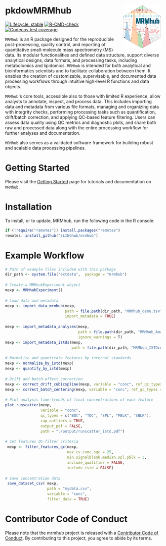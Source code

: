 # pkdowMRMhub <a href="https://slinghub.github.io/mrmhub/"><img src="man/figures/logo.png" alt="mrmhub website" align="right" height="139"/></a>

<!-- badges: start -->

[![Lifecycle: stable](https://img.shields.io/badge/lifecycle-stable-brightgreen.svg)](https://lifecycle.r-lib.org/articles/stages.html) [![R-CMD-check](https://github.com/SLINGhub/mrmhub/actions/workflows/R-CMD-check.yaml/badge.svg)](https://github.com/SLINGhub/mrmhub/actions/workflows/R-CMD-check.yaml) [![Codecov test coverage](https://codecov.io/gh/slinghub/mrmhub/branch/main/graph/badge.svg)](https://app.codecov.io/gh/slinghub/mrmhub?branch=main)

<!-- badges: end -->

`MRMhub` is an R package designed for the reproducible post-processing, quality control, and reporting of quantitative small-molecule mass spectrometry (MS) data. Its modular functionalities and defined data structure, support diverse analytical designs, data formats, and processing tasks, including metabolomics and lipidomics. `MRMhub` is intended for both analytical and bioinformatics scientists and to facilitate collaboration between them. It enables the creation of customizable, supervisable, and documented data processing workflows through intuitive high-level R functions and data objects.

`MRMhub`'s core tools, accessible also to those with limited R experience, allow analysts to annotate, inspect, and process data. This includes importing data and metadata from various file formats, managing and organizing data with integrity checks, performing processing tasks such as quantification, drift/batch correction, and applying QC-based feature filtering. Users can assess data quality using QC metrics and diagnostic plots, and share both raw and processed data along with the entire processing workflow for further analyses and documentation.

`MRMhub` also serves as a validated software framework for building robust and scalable data processing pipelines.

# Getting Started

Please visit the [Getting Started](https://slinghub.github.io/mrmhub/articles/00_get_started.html) page for tutorials and documentation on `MRMhub`.

# Installation

To install, or to update, MRMhub, run the following code in the R console:

``` r
if (!require("remotes")) install.packages("remotes")
remotes::install_github("SLINGhub/mrmhub")
```

# Example Workflow

``` r
# Path of example files included with this package
dir_path <- system.file("extdata",  package = "mrmhub")

# Create a MRMhubExperiment object
mexp <- MRMhubExperiment()

# Load data and metadata
mexp <- import_data_mrmhub(mexp,
                           path = file.path(dir_path, "MRMhub_demo.tsv"),
                           import_metadata = TRUE)

mexp <- import_metadata_analyses(mexp, 
                                 path = file.path(dir_path, "MRMhub_AnalysesAnnot.csv"), 
                                 ignore_warnings = T)
mexp <- import_metadata_istds(mexp, 
                              path = file.path(dir_path, "MRMhub_ISTDconc.csv"))

# Normalize and quantitate features by internal standards
mexp <- normalize_by_istd(mexp)
mexp <- quantify_by_istd(mexp)

# Drift and batch-effect correction
mexp <- correct_drift_cubicspline(mexp, variable = "conc", ref_qc_types = "BQC")
mexp <- correct_batch_centering(mexp, variable = "conc", ref_qc_types = "BQC")

# Plot analysis time-trends of final concentrations of each feature 
plot_runscatter(mexp,
                variable = "conc",
                qc_types = c("BQC", "TQC", "SPL", "PBLK", "SBLK"),
                cap_outliers = TRUE,
                output_pdf = FALSE,
                path = "./output/runscatter_istd.pdf")

# Set features QC-filter criteria   
 mexp <- filter_features_qc(mexp,
                            max.cv.conc.bqc = 25,
                            min.signalblank.median.spl.pblk = 3,
                            include_qualifier = FALSE,
                            include_istd = FALSE)
 
# Save concentration data
 save_dataset_csv( mexp, 
                   path = "mydata.csv", 
                   variable = "conc", 
                   filter_data = TRUE)
```

# Contributor Code of Conduct

Please note that the mrmhub project is released with a [Contributor Code of Conduct](https://contributor-covenant.org/version/2/0/CODE_OF_CONDUCT.html). By contributing to this project, you agree to abide by its terms.